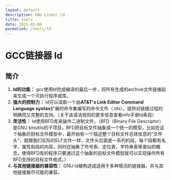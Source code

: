 ```yaml
---
layout: default
description: GNU Linker ld
title: tools
date: 2021-01-06
permalink: /tools/ld
---
```


# GCC链接器 ld

## 简介
1. **ld的功能：** gcc使用ld完成编译的最后一步，将所有生成的archive文件链接起来生成一个可执行程序或库。
2. **强大的控制力：** ld可以读取一个由**AT&T's Link Editor Command Language syntax**扩展的命令集编写的命令文件（.lds），提供对链接过程的明确而又完整的支持。（关于该语法规则的更多信息查看info手册ld条目）
3. **灵活性：** ld使用BFD库来操作二进制文件。（BFD（Binary File Descriptor）是GNU binutils的子项目，BFD把目标文件抽象成一个统一的模型，比如在这个抽象的目标文件模型中，最开始有一个描述整个目标文件总体信息的"文件头"，就跟我们实际的ELF文件一样，文件头后面是一系列的段，每个段都有名字、属性和段的内容，同时还抽象了符号表、定位表、字符串表等类似的概念，使得BFD库的程序只要通过这个抽象的目标文件模型就可以实现操作所有BFD支持的目标文件格式。）
4. **与其他链接器的兼容性：** GNU ld被构造成适用于多种情况的链接器，并与其他链接器尽可能的兼容。


   
    